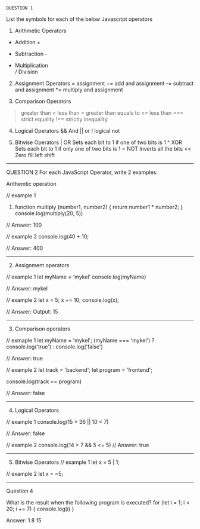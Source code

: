     QUESTION 1
List the symbols for each of the below Javascript operators

1. Arithmetic Operators
+	Addition	+
-	Subtraction	-
*	Multiplication	
/	Division


2. Assignment Operators
=	assignment
+=	add and assignment
-=	subtract and assignment
*=	multiply and assignment


3. Comparison Operators
> greater than
< less than
>= greater than equals to
<= less than 
=== strict equality
!== strictly inequality

4. Logical Operators
&& And
|| or 
! logical not


5. Bitwise Operators
|	OR	Sets each bit to 1 if one of two bits is 1
^	XOR	Sets each bit to 1 if only one of two bits is 1
~	NOT	Inverts all the bits
<<	Zero fill left shift

---------------------------------------------------------------------------------

QUESTION 2
For each JavaScript Operator, write 2 examples.

Arithemtic operation 

// example 1
1. function multiply (number1, number2) {
    return number1 * number2;
}
console.log(multiply(20, 5))

// Answer: 100

// example 2
console.log(40 + 10;

// Answer: 400

-------------------------------------------------------------------------------------

2. Assignment operators

// example 1
let myName = 'mykel'
console.log(myName)

// Answer: mykel

// example 2
let x = 5;
x += 10;
console.log(x); 

// Answer: Output: 15

---------------------------------------------------------------------------------------

3. Comparison operators

// exmaple 1
let myName = 'mykel';
 (myName === 'mykel') ? console.log('true') : console.log('false')

 // Answer: true

// example 2
 let track = 'backend';
 let program = 'frontend';
 
 console.log(track == program) 

 // Answer: false
 
-----------------------------------------------------------------------------------------

 4. Logical Operators
 
 // example 1
 console.log(15 > 36 || 10 < 7)

 // Answer: false
    

 // example 2
 console.log(14 > 7 && 5 <= 5)
// Answer: true

-----------------------------------------------------------------------------------------

 5. Bitwise Operators
 // example 1
 let x = 5 | 1;

 // example 2
 let x = ~5;



------------------------------------------------------------------------------------------

Question 4

What is the result when the following program is executed?
for (let i = 1; i < 20; i += 7) {
    console.log(i)
 }

 Answer:
 1
 8
 15
